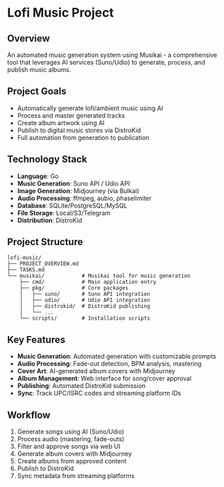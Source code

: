 # Lofi Music Project

## Overview
An automated music generation system using Musikai - a comprehensive tool that leverages AI services (Suno/Udio) to generate, process, and publish music albums.

## Project Goals
- Automatically generate lofi/ambient music using AI
- Process and master generated tracks
- Create album artwork using AI
- Publish to digital music stores via DistroKid
- Full automation from generation to publication

## Technology Stack
- **Language**: Go
- **Music Generation**: Suno API / Udio API
- **Image Generation**: Midjourney (via Bulkai)
- **Audio Processing**: ffmpeg, aubio, phaselimiter
- **Database**: SQLite/PostgreSQL/MySQL
- **File Storage**: Local/S3/Telegram
- **Distribution**: DistroKid

## Project Structure
```
lofi-music/
├── PROJECT_OVERVIEW.md
├── TASKS.md
└── musikai/            # Musikai tool for music generation
    ├── cmd/            # Main application entry
    ├── pkg/            # Core packages
    │   ├── suno/       # Suno API integration
    │   ├── udio/       # Udio API integration
    │   ├── distrokid/  # DistroKid publishing
    │   └── ...
    └── scripts/        # Installation scripts
```

## Key Features
- **Music Generation**: Automated generation with customizable prompts
- **Audio Processing**: Fade-out detection, BPM analysis, mastering
- **Cover Art**: AI-generated album covers with Midjourney
- **Album Management**: Web interface for song/cover approval
- **Publishing**: Automated DistroKid submission
- **Sync**: Track UPC/ISRC codes and streaming platform IDs

## Workflow
1. Generate songs using AI (Suno/Udio)
2. Process audio (mastering, fade-outs)
3. Filter and approve songs via web UI
4. Generate album covers with Midjourney
5. Create albums from approved content
6. Publish to DistroKid
7. Sync metadata from streaming platforms